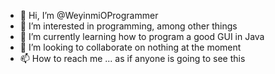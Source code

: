- 👋 Hi, I’m @WeyinmiOProgrammer
- 👀 I’m interested in programming, among other things
- 🌱 I’m currently learning how to program a good GUI in Java
- 💞️ I’m looking to collaborate on nothing at the moment
- 📫 How to reach me ... as if anyone is going to see this

<!---
WeyinmiOProgrammer/WeyinmiOProgrammer is a ✨ special ✨ repository because its `README.md` (this file) appears on your GitHub profile.
You can click the Preview link to take a look at your changes.
--->
